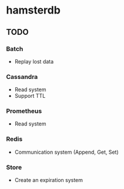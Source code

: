 # hamsterdb
## TODO

### Batch

- Replay lost data

### Cassandra

- Read system
- Support TTL

### Prometheus

- Read system

### Redis

- Communication system (Append, Get, Set)

### Store

- Create an expiration system